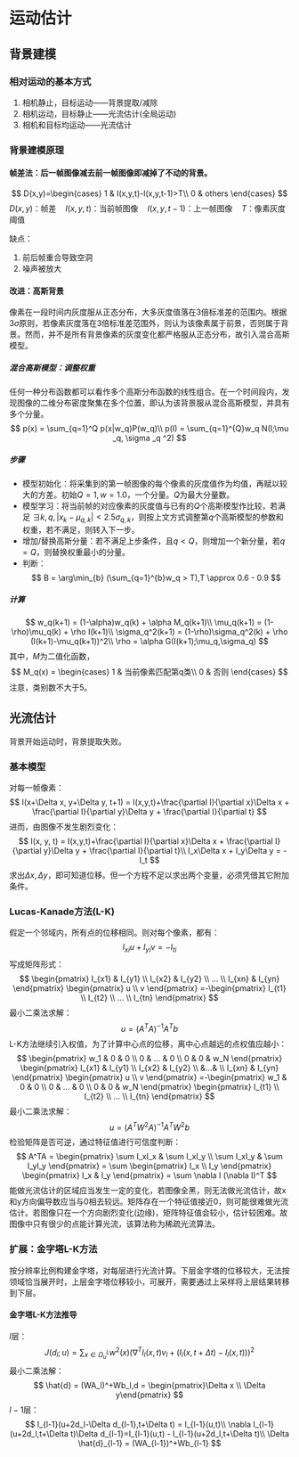 # 运动估计
## 背景建模
### 相对运动的基本方式
1. 相机静止，目标运动——背景提取/减除
2. 相机运动，目标静止——光流估计(全局运动)
3. 相机和目标均运动——光流估计
### 背景建模原理
#### 帧差法：后一帧图像减去前一帧图像即减掉了不动的背景。
$$
D(x,y)=\begin{cases}
1 & I(x,y,t)-I(x,y,t-1)>T\\
0 & others
\end{cases}
$$
$D(x,y)$：帧差$\quad I(x,y,t)$：当前帧图像$\quad I(x,y,t-1)$：上一帧图像$\quad T$：像素灰度阈值

缺点：
1. 前后帧重合导致空洞
2. 噪声被放大
#### 改进：高斯背景
像素在一段时间内灰度服从正态分布，大多灰度值落在3倍标准差的范围内。根据$3\sigma$原则，若像素灰度落在3倍标准差范围外，则认为该像素属于前景，否则属于背景。然而，并不是所有背景像素的灰度变化都严格服从正态分布，故引入混合高斯模型。
##### 混合高斯模型：调整权重
任何一种分布函数都可以看作多个高斯分布函数的线性组合。在一个时间段内，发现图像的二维分布密度聚集在多个位置，即认为该背景服从混合高斯模型，并具有多个分量。
$$
p(x) = \sum_{q=1}^Q p(x|w_q)P(w_q)\\
p(I) = \sum_{q=1}^{Q}w_q N(I;\mu _q, \sigma _q ^2)
$$
##### 步骤
- 模型初始化：将采集到的第一帧图像的每个像素的灰度值作为均值，再赋以较大的方差。初始$Q=1,w=1.0$，一个分量。$Q$为最大分量数。
- 模型学习：将当前帧的对应像素的灰度值与已有的$Q$个高斯模型作比较，若满足 $\exists k,q, |x_k-\mu _{q,k}|<2.5\sigma _{q,k}$，则按上文方式调整第$q$个高斯模型的参数和权重，若不满足，则转入下一步。
- 增加/替换高斯分量：若不满足上步条件，且$q<Q$，则增加一个新分量，若$q=Q$，则替换权重最小的分量。
- 判断：
$$
B = \arg\min_{b} (\sum_{q=1}^{b}w_q > T),T \approx 0.6 - 0.9
$$
##### 计算
$$
w_q(k+1) = (1-\alpha)w_q(k) + \alpha M_q(k+1)\\
\mu_q(k+1) = (1-\rho)\mu_q(k) + \rho I(k+1)\\
\sigma_q^2(k+1) = (1-\rho)\sigma_q^2(k) + \rho (I(k+1)-\mu_q(k+1))^2\\
\rho = \alpha G(I(k+1);\mu_q,\sigma_q)
$$
其中，$M$为二值化函数，
$$
M_q(x) = \begin{cases}
1 & 当前像素匹配第q类\\
0 & 否则
\end{cases}
$$
注意，类别数不大于5。
## 光流估计
背景开始运动时，背景提取失败。
### 基本模型
对每一帧像素：
$$
I(x+\Delta x, y+\Delta y, t+1) = I(x,y,t)+\frac{\partial I}{\partial x}\Delta x + \frac{\partial I}{\partial y}\Delta y + \frac{\partial I}{\partial t}
$$
进而，由图像不发生剧烈变化：
$$
I(x, y, t) = I(x,y,t)+\frac{\partial I}{\partial x}\Delta x + \frac{\partial I}{\partial y}\Delta y + \frac{\partial I}{\partial t}\\
I_x\Delta x + I_y\Delta y = -I_t
$$
求出$\Delta x,\Delta y$，即可知道位移。但一个方程不足以求出两个变量，必须凭借其它附加条件。
### Lucas-Kanade方法(L-K)
假定一个邻域内，所有点的位移相同。则对每个像素，都有：
$$
I_{xi}u + I_{yi}v = -I_{ti}
$$
写成矩阵形式：
$$
\begin{pmatrix}
I_{x1} & I_{y1} \\ I_{x2} & I_{y2} \\ ... \\ I_{xn} & I_{yn} 
\end{pmatrix}
\begin{pmatrix}
u \\ v
\end{pmatrix}
=-\begin{pmatrix}
I_{t1} \\ I_{t2} \\ ... \\ I_{tn}
\end{pmatrix}
$$
最小二乘法求解：
$$
u = (A^TA)^{-1}A^Tb
$$
L-K方法继续引入权值，为了计算中心点的位移，离中心点越远的点权值应越小：
$$
\begin{pmatrix}
w_1 & 0 & 0 \\ 0 & ... & 0 \\ 0 & 0 & w_N 
\end{pmatrix}
\begin{pmatrix}
I_{x1} & I_{y1} \\ I_{x2} & I_{y2} \\ &...& \\ I_{xn} & I_{yn} 
\end{pmatrix}
\begin{pmatrix}
u \\ v
\end{pmatrix}
=-\begin{pmatrix}
w_1 & 0 & 0 \\ 0 & ... & 0 \\ 0 & 0 & w_N 
\end{pmatrix}
\begin{pmatrix}
I_{t1} \\ I_{t2} \\ ... \\ I_{tn}
\end{pmatrix}
$$
最小二乘法求解：
$$
u = (A^TW^2A)^{-1}A^TW^2b
$$
检验矩阵是否可逆，通过特征值进行可信度判断：
$$
A^TA = 
\begin{pmatrix}
\sum I_xI_x & \sum I_xI_y \\ \sum I_xI_y &  \sum I_yI_y
\end{pmatrix}
 = \sum
\begin{pmatrix}
I_x \\ I_y
\end{pmatrix}
\begin{pmatrix}
I_x & I_y
\end{pmatrix}
 = \sum \nabla I (\nabla I)^T
$$
能做光流估计的区域应当发生一定的变化，若图像全黑，则无法做光流估计，故x和y方向偏导数应当与0相去较远。矩阵存在一个特征值接近0，则可能很难做光流估计。若图像只在一个方向剧烈变化(边缘)，矩阵特征值会较小，估计较困难。故图像中只有很少的点能计算光流，该算法称为稀疏光流算法。
### 扩展：金字塔L-K方法
按分辨率比例构建金字塔，对每层进行光流计算。下层金字塔的位移较大，无法按领域恰当展开时，上层金字塔位移较小，可展开，需要通过上采样将上层结果转移到下层。
#### 金字塔L-K方法推导
$l$层：
$$
J(d_l;u) = \sum_{x\in \Omega _u^L}w^2(x)(\nabla ^T I_l(x,t) v_l + (I_l(x,t+\Delta t) - I_l(x,t)))^2
$$
最小二乘法解：
$$
\hat{d} = (WA_l)^+Wb_l,d = \begin{pmatrix}\Delta x \\ \Delta y\end{pmatrix}
$$
$l-1$层：
$$
I_{l-1}(u+2d_l-\Delta d_{l-1},t+\Delta t) = I_{l-1}(u,t)\\
\nabla I_{l-1}(u+2d_l,t+\Delta t)\Delta d_{l-1}=I_{l-1}(u,t) - I_{l-1}(u+2d_l,t+\Delta t)\\
\Delta \hat{d}_{l-1} = (WA_{l-1})^+Wb_{l-1}
$$